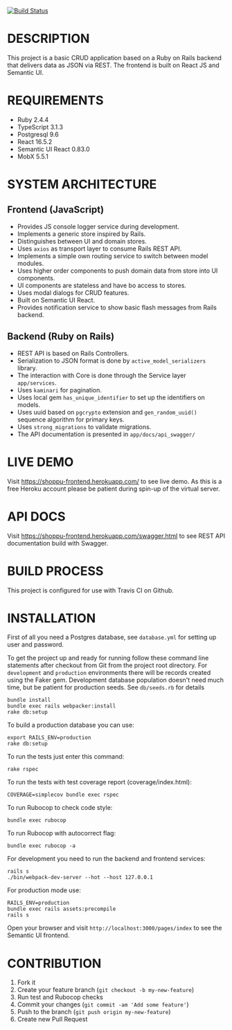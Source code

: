 [![Build Status](https://travis-ci.org/atroppmann/shoppu.svg?branch=master)](https://travis-ci.org/atroppmann/shoppu)

# DESCRIPTION

This project is a basic CRUD application based on a Ruby on Rails backend that delivers data as JSON via REST.
The frontend is built on React JS and Semantic UI.

# REQUIREMENTS

* Ruby 2.4.4
* TypeScript 3.1.3
* Postgresql 9.6
* React 16.5.2
* Semantic UI React 0.83.0
* MobX 5.5.1

# SYSTEM ARCHITECTURE

## Frontend (JavaScript)

* Provides JS console logger service during development.
* Implements a generic store inspired by Rails.
* Distinguishes between UI and domain stores.
* Uses `axios` as transport layer to consume Rails REST API.
* Implements a simple own routing service to switch between model modules.
* Uses higher order components to push domain data from store into UI components.
* UI components are stateless and have bo access to stores.
* Uses modal dialogs for CRUD features.
* Built on Semantic UI React.
* Provides notification service to show basic flash messages from Rails backend.

## Backend (Ruby on Rails)

* REST API is based on Rails Controllers.
* Serialization to JSON format is done by `active_model_serializers` library.
* The interaction with Core is done through the Service layer `app/services`.
* Uses `kaminari` for pagination.
* Uses local gem `has_unique_identifier` to set up the identifiers on models.
* Uses uuid based on `pgcrypto` extension and `gen_random_uuid()` sequence algorithm for primary keys.
* Uses `strong_migrations` to validate migrations.
* The API documentation is presented in `app/docs/api_swagger/`

# LIVE DEMO

Visit https://shoppu-frontend.herokuapp.com/ to see live demo. As this is a free Heroku account please be patient during spin-up of the virtual server.

# API DOCS

Visit https://shoppu-frontend.herokuapp.com/swagger.html to see REST API documentation build with Swagger.

# BUILD PROCESS

This project is configured for use with Travis CI on Github.

# INSTALLATION

First of all you need a Postgres database, see `database.yml` for setting up user and password.

To get the project up and ready for running follow these command line statements after checkout from Git from the project root directory.
For `development` and `production` environments there will be records created using the Faker gem. Development database population doesn't
need much time, but be patient for production seeds. See `db/seeds.rb` for details

```
bundle install
bundle exec rails webpacker:install
rake db:setup
```

To build a production database you can use:

```
export RAILS_ENV=production
rake db:setup
```


To run the tests just enter this command:

```
rake rspec
```

To run the tests with test coverage report (coverage/index.html):

```
COVERAGE=simplecov bundle exec rspec
```

To run Rubocop to check code style:

```
bundle exec rubocop
```

To run Rubocop with autocorrect flag:

```
bundle exec rubocop -a
```

For development you need to run the backend and frontend services:

```
rails s
./bin/webpack-dev-server --hot --host 127.0.0.1
```

For production mode use:

```
RAILS_ENV=production
bundle exec rails assets:precompile
rails s
```

Open your browser and visit `http://localhost:3000/pages/index` to see the Semantic UI frontend.

# CONTRIBUTION

1. Fork it
2. Create your feature branch (`git checkout -b my-new-feature`)
3. Run test and Rubocop checks
4. Commit your changes (`git commit -am 'Add some feature'`)
5. Push to the branch (`git push origin my-new-feature`)
6. Create new Pull Request
